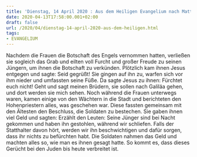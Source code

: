 ```yaml
---
title: 'Dienstag, 14 April 2020 : Aus dem Heiligen Evangelium nach Matthäus - Mt 28,8-15.'
date: 2020-04-13T17:58:00.001+02:00
draft: false
url: /2020/04/dienstag-14-april-2020-aus-dem-heiligen.html
tags: 
- EVANGELIUM
---
```


Nachdem die Frauen die Botschaft des Engels vernommen hatten, verließen sie sogleich das Grab und eilten voll Furcht und großer Freude zu seinen Jüngern, um ihnen die Botschaft zu verkünden. Plötzlich kam ihnen Jesus entgegen und sagte: Seid gegrüßt! Sie gingen auf ihn zu, warfen sich vor ihm nieder und umfassten seine Füße. Da sagte Jesus zu ihnen: Fürchtet euch nicht! Geht und sagt meinen Brüdern, sie sollen nach Galiläa gehen, und dort werden sie mich sehen. Noch während die Frauen unterwegs waren, kamen einige von den Wächtern in die Stadt und berichteten den Hohenpriestern alles, was geschehen war. Diese fassten gemeinsam mit den Ältesten den Beschluss, die Soldaten zu bestechen. Sie gaben ihnen viel Geld und sagten: Erzählt den Leuten: Seine Jünger sind bei Nacht gekommen und haben ihn gestohlen, während wir schliefen. Falls der Statthalter davon hört, werden wir ihn beschwichtigen und dafür sorgen, dass ihr nichts zu befürchten habt. Die Soldaten nahmen das Geld und machten alles so, wie man es ihnen gesagt hatte. So kommt es, dass dieses Gerücht bei den Juden bis heute verbreitet ist.